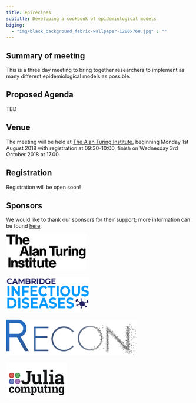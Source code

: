 ```yaml
---
title: epirecipes
subtitle: Developing a cookbook of epidemiological models
bigimg:
  - "img/black_background_fabric-wallpaper-1280x768.jpg" : ""
---
```


## Summary of meeting

This is a three day meeting to bring together researchers to implement as many different epidemiological models as possible.

## Proposed Agenda

TBD

## Venue

The meeting will be held at [The Alan Turing Institute](https:/www.turing.ac.uk/), beginning Monday 1st August 2018 with registration at 09:30-10:00, finish on Wednesday 3rd October 2018 at 17.00.

## Registration

Registration will be open soon!

## Sponsors

We would like to thank our sponsors for their support; more information can be found [here](http://epirecip.es/sponsors).

<img src="img/ati.jpeg" alt="The Alan Turing Institute" height="96">
<br>
<br>
<img src="img/cid.png" alt="Cambridge Infectious Diseases" height="96">
<br>
<br>
<img src="img/recon.png" alt="R Epidemics Consortium" height="96">
<br>
<br>
<img src="img/julia-computing.svg" alt="Julia Computing" height="96">
